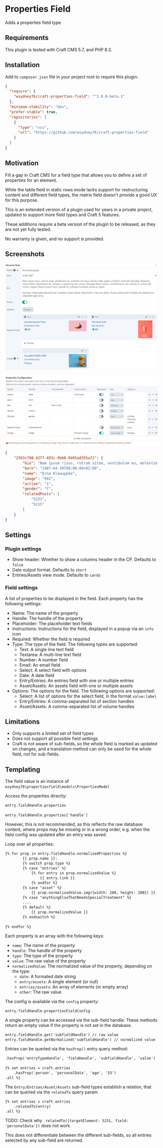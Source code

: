 # Properties Field

Adds a properties field type

## Requirements

This plugin is tested with Craft CMS 5.7, and PHP 8.3.

## Installation

Add to `composer.json` file in your project root to require this plugin:

```json
{
  "require": {
    "wsydney76/craft-properties-field": "^1.0.0-beta.1"
  },
  "minimum-stability": "dev",
  "prefer-stable": true,
  "repositories": [
    {
      "type": "vcs",
      "url": "https://github.com/wsydney76/craft-properties-field"
    }
  ]
}
```

## Motivation

Fill a gap in Craft CMS for a field type that allows you to define a set of properties for an element.

While the table field in static rows mode lacks support for restructuring content and different field types, the matrix field doesn't provide a good UX for this purpose.

This is an extended version of a plugin used for years in a private project, updated to support more field types and Craft 5 features.

These additions require a beta version of the plugin to be released, as they are not yet fully tested.

No warranty is given, and no support is provided.

## Screenshots

![Field input](field-input.jpg)    

![Field settings](field-settings.jpg)   

````json
{
    "2563c798-42f7-493c-9bb8-9465a8355a72": {
        "bio": "Nam ipsum risus, rutrum vitae, vestibulum eu, molestie vel, lacus. Donec vitae sapien ut libero venenatis faucibus. Praesent metus tellus, elementum eu, semper a, adipiscing nec, purus. Quisque libero metus, condimentum nec, tempor a, commodo mollis, magna. Mauris turpis nunc, blandit et, volutpat molestie, porta ut, ligula.\r\n\r\nQuisque malesuada placerat nisl. Curabitur turpis. Etiam vitae tortor. Cras non dolor. Donec pede justo, fringilla vel, aliquet nec, vulputate eget, arcu.",
        "born": "1987-04-30T00:00:00+02:00",
        "name": "Erna Klawuppke",
        "image": "942",
        "active": "1",
        "gender": "f",
        "relatedPosts": [
            "5231",
            "5215"
        ]
    }
}
````

## Settings

### Plugin settings

* Show header: Whether to show a columns header in the CP. Defaults to `false`
* Date output format. Defaults to `short`
* Entries/Assets view mode. Defaults to `cards`

### Field settings

A list of properties to be displayed in the field. Each property has the following settings:

* Name: The name of the property
* Handle: The handle of the property
* Placeholder: The placeholder text fields
* Instructions: Instructions for the field, displayed in a popup via an `info` icon
* Required: Whether the field is required
* Type: The type of the field. The following types are supported:
  * Text: A single line text field
  * Textarea: A multi-line text field
  * Number: A number field
  * Email: An email field
  * Select: A select field with options
  * Date: A date field
  * Entry/Entries: An entries field with one or multiple entries
  * Asset/Assets: An assets field with one or multiple assets
* Options: The options for the field. The following options are supported:
  * Select: A list of options for the select field, in the format `value:label`
  * Entry/Entries: A comma-separated list of section handles
  * Asset/Assets:  A comma-separated list of volume handles

## Limitations

* Only supports a limited set of field types
* Does not support all possible field settings
* Craft is not aware of sub-fields, so the whole field is marked as updated on changes, and a translation method can only be used for the whole field, not for sub-fields.

## Templating

The field value is an instance of `wsydney76\propertiesfield\models\PropertiesModel`

Access the properties directly:

```twig
entry.fieldHandle.properties

entry.fieldHandle.properties['handle']
```

However, this is not recommended, as this reflects the raw database content, where props may be missing or in a wrong order, e.g. when the field config was updated after an entry was saved.

Loop over all properties:

```twig
{% for prop in entry.fieldHandle.normalizedProperties %}
        {{ prop.name }}:
        {% switch prop.type %}
        {% case "entries" %}
            {% for entry in prop.normalizedValue %}
                {{ entry.link }}
            {% endfor %}
        {% case "asset" %}
            {{ prop.normalizedValue.img({width: 200, height: 200}) }}
        {% case "anythingElseThatNeedsSpecialTreatment" %}   
        ....
        {% default %}
            {{ prop.normalizedValue }}
        {% endswitch %}

{% endfor %}    
```

Each property is an array with the following keys:

* `name`: The name of the property
* `handle`: The handle of the property
* `type`: The type of the property
* `value`: The raw value of the property
* `normalizedValue`: The normalized value of the property, depending on the type:
  * `date`: A formated date string
  * `entry/assets`: A single element (or null)
  * `entries/assets`: An array of elements (or empty array)
  * `other`: The raw value

The config is available via the `config` property:

```twig
entry.fieldHandle.propertiesFieldConfig
```

A single property can be accessed via the sub-field handle:
These methods return an empty value if the property is not set in the database.

```twig
entry.fieldHandle.get('subfieldHandle') // raw value
entry.fieldHandle.getNormalized('subfieldHandle') // normalized value
```

Entries can be queried via the `hasProp()` entry query method:

```twig
.hasProp('entryTypeHandle', 'fieldHandle', 'subfieldHandle', 'value')

{% set entries = craft.entries
    .hasProp('person', 'personalData', 'age', '33')
.all %}

```

The `Entry/Entries/Asset/Assets` sub-field types establish a relation, that can be queried via the `relatedTo` query param

```twig
{% set entries = craft.entries
    .relatedTo(entry)
.all %}
```

TODO: Check why `.relatedTo({targetElement: 5231, field: 'personalData'})` does not work.

This does not differentiate between the different sub-fields, so all entries selected by any sub-field are returned.




